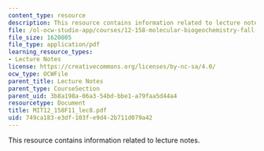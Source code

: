 ```yaml
---
content_type: resource
description: This resource contains information related to lecture notes.
file: /ol-ocw-studio-app/courses/12-158-molecular-biogeochemistry-fall-2011/749ca183e3df103fe9d42b711d079a42_MIT12_158F11_lec8.pdf
file_size: 1620805
file_type: application/pdf
learning_resource_types:
- Lecture Notes
license: https://creativecommons.org/licenses/by-nc-sa/4.0/
ocw_type: OCWFile
parent_title: Lecture Notes
parent_type: CourseSection
parent_uid: 3b8a198a-06a3-54bd-bbe1-a79faa5d44a4
resourcetype: Document
title: MIT12_158F11_lec8.pdf
uid: 749ca183-e3df-103f-e9d4-2b711d079a42
---
```

This resource contains information related to lecture notes.